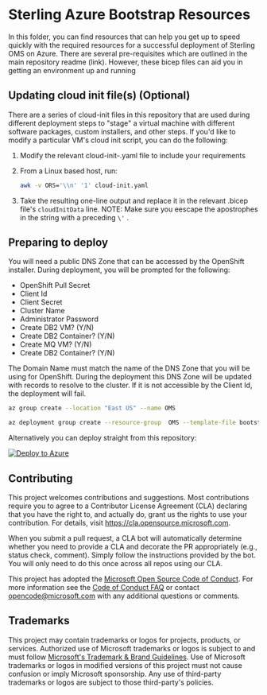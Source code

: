 # Sterling Azure Bootstrap Resources

In this folder, you can find resources that can help you get up to speed quickly with the required resources for a successful deployment of Sterling OMS on Azure. There are several pre-requisites which are outlined in the main repository readme (link). However, these bicep files can aid you in getting an environment up and running

## Updating cloud init file(s) (Optional)

There are a series of cloud-init files in this repository that are used during different deployment steps to "stage" a virtual machine with different software packages, custom installers, and other steps. If you'd like to modify a particular VM's cloud init script, you can do the following:

1. Modify the relevant cloud-init-<name>.yaml file to include your requirements
2. From a Linux based host, run:

    ```bash
    awk -v ORS='\\n' '1' cloud-init.yaml
    ```
3. Take the resulting one-line output and replace it in the relevant .bicep file's ```cloudInitData``` line. NOTE: Make sure you eescape the apostrophes in the string with a preceding `\'` .

## Preparing to deploy

You will need a public DNS Zone that can be accessed by the OpenShift installer. During deployment, you will be prompted for the following:

- OpenShift Pull Secret
- Client Id
- Client Secret
- Cluster Name
- Administrator Password
- Create DB2 VM? (Y/N)
- Create DB2 Container? (Y/N)
- Create MQ VM? (Y/N)
- Create DB2 Container? (Y/N)

The Domain Name must match the name of the DNS Zone that you will be using for OpenShift. During the deployment this DNS Zone will be updated with records to resolve to the cluster. If it is not accessible by the Client Id, the deployment will fail.

```bash
az group create --location "East US" --name OMS

az deployment group create --resource-group  OMS --template-file bootstrap.bicep --parameters parameters.json
```

Alternatively you can deploy straight from this repository:

[![Deploy to Azure](https://aka.ms/deploytoazurebutton)](https://portal.azure.com/#create/Microsoft.Template/uri/https%3A%2F%2Fraw.githubusercontent.com%2FAzure%2Fsterling%2Fmain%2Fazure%2Fbootstrap.bicep)

## Contributing

This project welcomes contributions and suggestions.  Most contributions require you to agree to a
Contributor License Agreement (CLA) declaring that you have the right to, and actually do, grant us
the rights to use your contribution. For details, visit https://cla.opensource.microsoft.com.

When you submit a pull request, a CLA bot will automatically determine whether you need to provide
a CLA and decorate the PR appropriately (e.g., status check, comment). Simply follow the instructions
provided by the bot. You will only need to do this once across all repos using our CLA.

This project has adopted the [Microsoft Open Source Code of Conduct](https://opensource.microsoft.com/codeofconduct/).
For more information see the [Code of Conduct FAQ](https://opensource.microsoft.com/codeofconduct/faq/) or
contact [opencode@microsoft.com](mailto:opencode@microsoft.com) with any additional questions or comments.

## Trademarks

This project may contain trademarks or logos for projects, products, or services. Authorized use of Microsoft 
trademarks or logos is subject to and must follow 
[Microsoft's Trademark & Brand Guidelines](https://www.microsoft.com/en-us/legal/intellectualproperty/trademarks/usage/general).
Use of Microsoft trademarks or logos in modified versions of this project must not cause confusion or imply Microsoft sponsorship.
Any use of third-party trademarks or logos are subject to those third-party's policies.